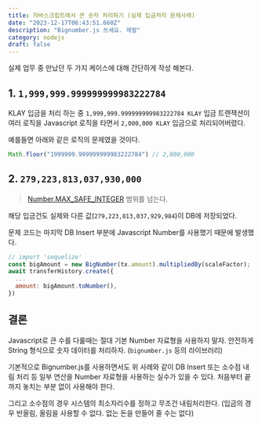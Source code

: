 ```yaml
---
title: 자바스크립트에서 큰 숫자 처리하기 (실제 입금처리 문제사례)
date: "2023-12-17T06:43:51.660Z"
description: "Bignumber.js 쓰세요. 제발"
category: nodejs
draft: false
---
```


실제 업무 중 만났던 두 가지 케이스에 대해 간단하게 작성 해본다.

## 1. `1,999,999.999999999983222784` 

KLAY 입금을 처리 하는 중 `1,999,999.999999999983222784 KLAY` 입금 트랜잭션이 여러 로직을 Javascript 로직을 타면서 `2,000,000 KLAY` 입금으로 처리되어버렸다.

예를들면 아래와 같은 로직의 문제였을 것이다. 
```javascript
Math.floor("1999999.999999999983222784") // 2,000,000
```

## 2. `279,223,813,037,930,000`

> [Number.MAX_SAFE_INTEGER](https://developer.mozilla.org/en-US/docs/Web/JavaScript/Reference/Global_Objects/Number/MAX_SAFE_INTEGER) 범위를 넘는다. 

해당 입금건도 실제와 다른 값(`279,223,813,037,929,984`)이 DB에 저장되었다. 


문제 코드는 마지막 DB Insert 부분에 Javascript Number를 사용했기 때문에 발생했다.

```javascript
// import 'sequelize'
const bigAmount = new BigNumber(tx.amount).multipliedBy(scaleFactor);
await transferHistory.create({
  ...
  amount: bigAmount.toNumber(),
})
```

## 결론 

Javascript로 큰 수를 다룰때는 절대 기본 Number 자료형을 사용하지 말자. 안전하게 String 형식으로 숫자 데이터를 처리하자. (`bignumber.js` 등의 라이브러리)

기본적으로 Bignumber.js를 사용하면서도 위 사례와 같이 DB Insert 또는 소수점 내림 처리 등 일부 연산을 Number 자료형을 사용하는 실수가 있을 수 있다. 처음부터 끝까지 놓치는 부분 없이 사용해야 한다.

그리고 소수점의 경우 시스템의 최소자리수를 정하고 무조건 내림처리한다. (입금의 경우 반올림, 올림을 사용할 수 없다. 없는 돈을 만들어 줄 수는 없다)
